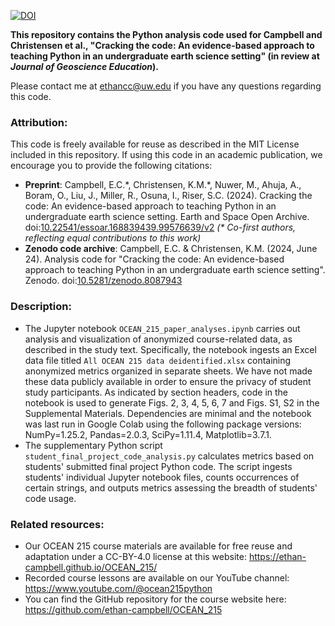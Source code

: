 [![DOI](https://zenodo.org/badge/DOI/10.5281/zenodo.8087943.svg)](https://doi.org/10.5281/zenodo.8087943)

**This repository contains the Python analysis code used for Campbell and Christensen et al., "Cracking the code: An evidence-based approach to teaching Python in an undergraduate earth science setting" (in review at _Journal of Geoscience Education_).**

Please contact me at [ethancc@uw.edu](mailto:ethancc@uw.edu) if you have any questions regarding this code.

### Attribution:
This code is freely available for reuse as described in the MIT License included in this repository. If using this code in an academic publication, we encourage you to provide the following citations:
* **Preprint**: Campbell, E.C.\*, Christensen, K.M.\*, Nuwer, M., Ahuja, A., Boram, O., Liu, J., Miller, R., Osuna, I., Riser, S.C. (2024). Cracking the code: An evidence-based approach to teaching Python in an undergraduate earth science setting. Earth and Space Open Archive. doi:[10.22541/essoar.168839439.99576639/v2](https://essopenarchive.org/doi/full/10.22541/essoar.168839439.99576639/v2) _(\* Co-first authors, reflecting equal contributions to this work)_
* **Zenodo code archive**: Campbell, E.C. & Christensen, K.M. (2024, June 24). Analysis code for "Cracking the code: An evidence-based approach to teaching Python in an undergraduate earth science setting". Zenodo. doi:[10.5281/zenodo.8087943](https://doi.org/10.5281/zenodo.8087943)

### Description:
* The Jupyter notebook `OCEAN_215_paper_analyses.ipynb` carries out analysis and visualization of anonymized course-related data, as described in the study text. Specifically, the notebook ingests an Excel data file titled `All OCEAN 215 data deidentified.xlsx` containing anonymized metrics organized in separate sheets. We have not made these data publicly available in order to ensure the privacy of student study participants. As indicated by section headers, code in the notebook is used to generate Figs. 2, 3, 4, 5, 6, 7 and Figs. S1, S2 in the Supplemental Materials. Dependencies are minimal and the notebook was last run in Google Colab using the following package versions: NumPy=1.25.2, Pandas=2.0.3, SciPy=1.11.4, Matplotlib=3.7.1.
* The supplementary Python script `student_final_project_code_analysis.py` calculates metrics based on students' submitted final project Python code. The script ingests students' individual Jupyter notebook files, counts occurrences of certain strings, and outputs metrics assessing the breadth of students' code usage.

### Related resources:
* Our OCEAN 215 course materials are available for free reuse and adaptation under a CC-BY-4.0 license at this website: https://ethan-campbell.github.io/OCEAN_215/
* Recorded course lessons are available on our YouTube channel: https://www.youtube.com/@ocean215python
* You can find the GitHub repository for the course website here: https://github.com/ethan-campbell/OCEAN_215
